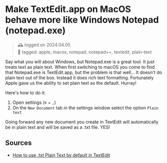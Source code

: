 # Make TextEdit.app on MacOS behave more like Windows Notepad (notepad.exe)
> 🕰️ logged on 2024.04.05 <br>
> 🔖 tagged: apple, macos, notepad, notepad++, textedit, plain-text

Say what you will about Windows, but Notepad.exe is a great tool. It just treats text as plain text. When first switching to macOS you come to find that Notepad.exe is TextEdit.app, but the problem is that well... It doesn't do plain text out of the box. Instead it does rich text formatting. Fortunately Apple gave us the ability to set plain text as the default. Hurray!

Here's how to do it:

1. Open settings (`⌘` + `,`)
2. On the `New Document` tab in the settings window select the option `Plain text`

Going forward any new document you create in TextEdit will automatically be in plain text and will be saved as a .txt file. YES!

## Sources
+ [How to use .txt Plain Text by default in TextEdit](https://www.idownloadblog.com/2016/12/26/how-to-use-plain-text-by-default-in-textedit/)
